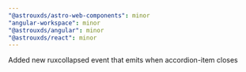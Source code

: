 ```yaml
---
"@astrouxds/astro-web-components": minor
"angular-workspace": minor
"@astrouxds/angular": minor
"@astrouxds/react": minor
---
```


Added new ruxcollapsed event that emits when accordion-item closes
